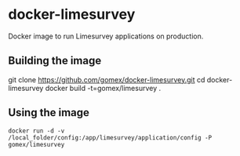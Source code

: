 # docker-limesurvey

Docker image to run Limesurvey applications on production.

## Building the image

git clone https://github.com/gomex/docker-limesurvey.git
cd docker-limesurvey
docker build -t=gomex/limesurvey .

## Using the image

```
docker run -d -v /local_folder/config:/app/limesurvey/application/config -P gomex/limesurvey
```
